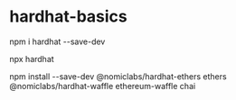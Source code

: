 # hardhat-basics
npm i hardhat --save-dev

npx hardhat

npm install --save-dev @nomiclabs/hardhat-ethers ethers @nomiclabs/hardhat-waffle ethereum-waffle chai
